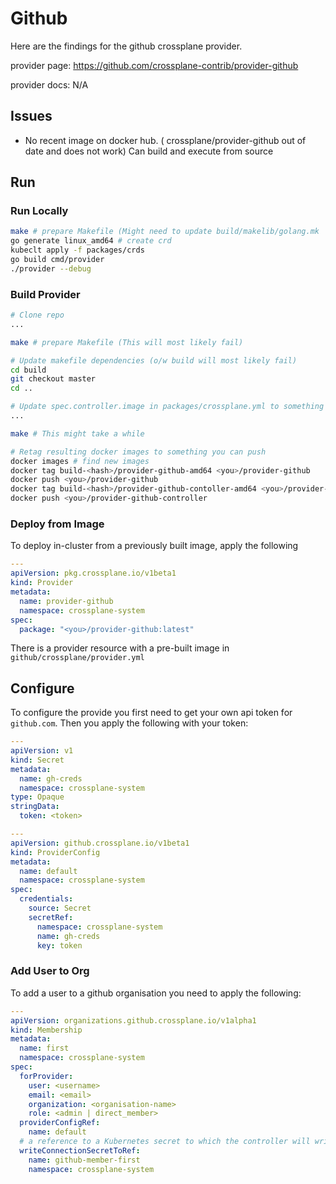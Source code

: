 # Github

Here are the findings for the github crossplane provider.

provider page: https://github.com/crossplane-contrib/provider-github

provider docs: N/A

## Issues

* No recent image on docker hub. ( crossplane/provider-github out of date and does not work)
Can build and execute from source 


## Run

### Run Locally

``` bash
make # prepare Makefile (Might need to update build/makelib/golang.mk
go generate linux_amd64 # create crd
kubeclt apply -f packages/crds
go build cmd/provider
./provider --debug
```


### Build Provider


``` bash
# Clone repo
...

make # prepare Makefile (This will most likely fail)

# Update makefile dependencies (o/w build will most likely fail)
cd build
git checkout master
cd ..

# Update spec.controller.image in packages/crossplane.yml to something you can push to e.g. <you>/provider-github-controller
...

make # This might take a while

# Retag resulting docker images to something you can push
docker images # find new images
docker tag build-<hash>/provider-github-amd64 <you>/provider-github
docker push <you>/provider-github
docker tag build-<hash>/provider-github-contoller-amd64 <you>/provider-github-controller
docker push <you>/provider-github-controller

```

### Deploy from Image

To deploy in-cluster from a previously built image, apply the following

```yaml
---
apiVersion: pkg.crossplane.io/v1beta1
kind: Provider
metadata:
  name: provider-github
  namespace: crossplane-system
spec:
  package: "<you>/provider-github:latest"
```

There is a provider resource with a pre-built image in `github/crossplane/provider.yml`

## Configure

To configure the provide you first need to get your own api token for `github.com`.
Then you apply the following with your token:

```yaml
---
apiVersion: v1
kind: Secret
metadata:
  name: gh-creds
  namespace: crossplane-system
type: Opaque
stringData:
  token: <token>

---
apiVersion: github.crossplane.io/v1beta1
kind: ProviderConfig
metadata:
  name: default
  namespace: crossplane-system
spec:
  credentials:
    source: Secret
    secretRef:
      namespace: crossplane-system
      name: gh-creds
      key: token
```



### Add User to Org

To add a user to a github organisation you need to apply the following:

```yaml
---
apiVersion: organizations.github.crossplane.io/v1alpha1
kind: Membership
metadata:
  name: first
  namespace: crossplane-system
spec:
  forProvider:
    user: <username>
    email: <email>
    organization: <organisation-name>
    role: <admin | direct_member>
  providerConfigRef:
    name: default
  # a reference to a Kubernetes secret to which the controller will write the runnersToken
  writeConnectionSecretToRef:
    name: github-member-first
    namespace: crossplane-system
```


